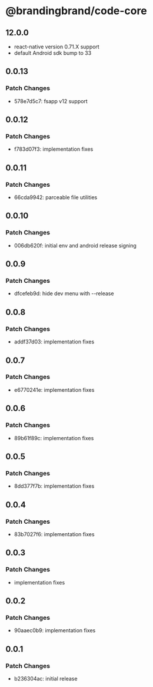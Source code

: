 # @brandingbrand/code-core

## 12.0.0

- react-native version 0.71.X support
- default Android sdk bump to 33

## 0.0.13

### Patch Changes

- 578e7d5c7: fsapp v12 support

## 0.0.12

### Patch Changes

- f783d07f3: implementation fixes

## 0.0.11

### Patch Changes

- 66cda9942: parceable file utilities

## 0.0.10

### Patch Changes

- 006db620f: initial env and android release signing

## 0.0.9

### Patch Changes

- dfcefeb9d: hide dev menu with --release

## 0.0.8

### Patch Changes

- addf37d03: implementation fixes

## 0.0.7

### Patch Changes

- e6770241e: implementation fixes

## 0.0.6

### Patch Changes

- 89b61f89c: implementation fixes

## 0.0.5

### Patch Changes

- 8dd377f7b: implementation fixes

## 0.0.4

### Patch Changes

- 83b7027f6: implementation fixes

## 0.0.3

### Patch Changes

- implementation fixes

## 0.0.2

### Patch Changes

- 90aaec0b9: implementation fixes

## 0.0.1

### Patch Changes

- b236304ac: initial release
